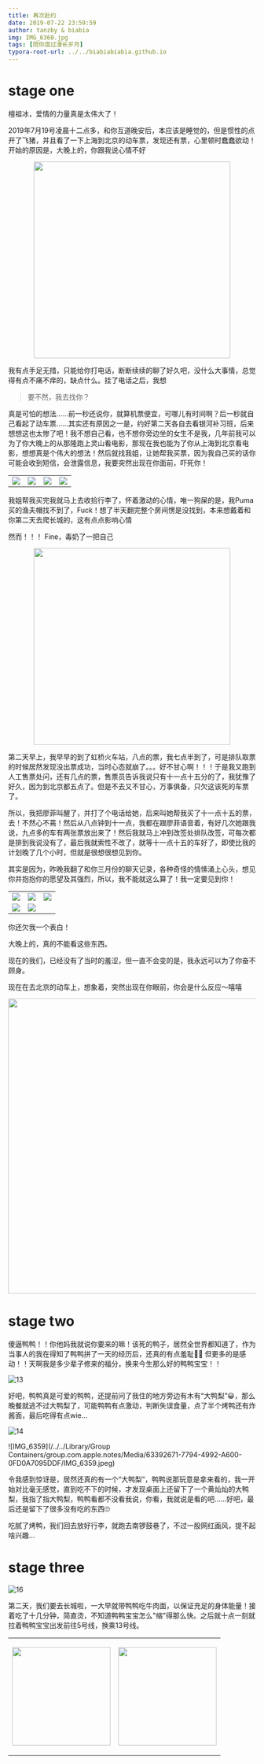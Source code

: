 ```yaml
---
title: 再次赴约
date: 2019-07-22 23:59:59
author: tanzby & biabia
img: IMG_6360.jpg
tags: [陪你度过漫长岁月]
typora-root-url: ../../biabiabiabia.github.io
---
```




<style>



</style>



# stage one



檀祖冰，爱情的力量真是太伟大了！



​        2019年7月19号凌晨十二点多，和你互道晚安后，本应该是睡觉的，但是惯性的点开了飞猪，并且看了一下上海到北京的动车票，发现还有票，心里顿时蠢蠢欲动！开始的原因是，大晚上的，你跟我说心情不好

 <p style="text-align:center"><img src="/assets/img/2019-07-22/1.jpeg" width="400px"></p>



我有点手足无措，只能给你打电话，断断续续的聊了好久吧，没什么大事情，总觉得有点不痛不痒的，缺点什么。挂了电话之后，我想

 

> 要不然，我去找你？

 

真是可怕的想法……前一秒还说你，就算机票便宜，可哪儿有时间啊？后一秒就自己看起了动车票……其实还有原因之一是，约好第二天各自去看银河补习班，后来想想这也太惨了吧！我不想自己看，也不想你旁边坐的女生不是我，几年前我可以为了你大晚上的从那隆跑上灵山看电影，那现在我也能为了你从上海到北京看电影，想想真是个伟大的想法！然后就找我姐，让她帮我买票，因为我自己买的话你可能会收到短信，会泄露信息，我要突然出现在你面前，吓死你！



|                                   |                                   |                                   |                                   |
| --------------------------------- | --------------------------------- | --------------------------------- | --------------------------------- |
| ![](/assets/img/2019-07-22/2.png) | ![](/assets/img/2019-07-22/3.png) | ![](/assets/img/2019-07-22/4.png) | ![](/assets/img/2019-07-22/5.png) |



我姐帮我买完我就马上去收拾行李了，怀着激动的心情，唯一狗屎的是，我Puma买的渔夫帽找不到了，Fuck！想了半天翻完整个房间愣是没找到，本来想戴着和你第二天去爬长城的，这有点点影响心情



然而！！！ Fine，毒奶了一把自己



 <p style="text-align:center"><img src="/assets/img/2019-07-22/6.jpeg" width="400px"></p>



第二天早上，我早早的到了虹桥火车站，八点的票，我七点半到了，可是排队取票的时候居然发现没出票成功，当时心态就崩了。。。好不甘心啊！！！于是我又跑到人工售票处问，还有几点的票，售票员告诉我说只有十一点十五分的了，我犹豫了好久，因为到北京都五点了。但是不去又不甘心，万事俱备，只欠这该死的车票了。



所以，我把廖菲叫醒了，并打了个电话给她，后来叫她帮我买了十一点十五的票，去！不然心不蔫！然后从八点钟到十一点，我都在跟廖菲语音着，有好几次她跟我说，九点多的车有两张票放出来了！然后我就马上冲到改签处排队改签，可每次都是排到我说没有了，最后我就索性不改了，就等十一点十五的车好了，即使比我的计划晚了几个小时，但就是很想很想见到你。



其实是因为，昨晚我翻了和你三月份的聊天记录，各种奇怪的情愫涌上心头，想见你并抱抱你的愿望及其强烈，所以，我不能就这么算了！我一定要见到你！



|                                    |                                    |                                   |
| ---------------------------------- | ---------------------------------- | --------------------------------- |
| ![](/assets/img/2019-07-22/7.png)  | ![](/assets/img/2019-07-22/8.png)  | ![](/assets/img/2019-07-22/9.png) |
| ![](/assets/img/2019-07-22/10.png) | ![](/assets/img/2019-07-22/11.png) |                                   |



你还欠我一个表白！

 

大晚上的，真的不能看这些东西。

  

现在的我们，已经没有了当时的羞涩，但一直不会变的是，我永远可以为了你奋不顾身。

  

现在在去北京的动车上，想象着，突然出现在你眼前，你会是什么反应～嘻嘻

  

 <p style="text-align:center"><img src="/assets/img/2019-07-22/12.jpeg" width="600px"></p>



# stage two



傻逼鸭鸭！！你他妈我就说你要来的嘛！该死的鸭子，居然全世界都知道了，作为当事人的我在得知了鸭鸭拼了一天的经历后，还真的有点羞耻🧐🧐 但更多的是感动！！天啊我是多少辈子修来的福分，换来今生那么好的鸭鸭宝宝！！



![13](/assets/img/2019-07-22/13.jpeg)



好吧，鸭鸭真是可爱的鸭鸭，还提前问了我住的地方旁边有木有“大鸭梨”😀，那么晚餐就逃不过大鸭梨了，可能鸭鸭有点激动，判断失误食量，点了半个烤鸭还有炸酱面，最后吃得有点wie…



 ![14](/assets/img/2019-07-22/14.jpeg)



![IMG_6359](/../../Library/Group Containers/group.com.apple.notes/Media/63392671-7794-4992-A600-0FD0A7095DDF/IMG_6359.jpeg)



令我感到惊讶是，居然还真的有一个“大鸭梨”，鸭鸭说那玩意是拿来看的，我一开始对比毫无感觉，直到吃不下的时候，才发现桌面上还留下了一个黄灿灿的大鸭梨，我指了指大鸭梨，鸭鸭看都不没看我说，你看，我就说是看的吧……好吧，最后还是留下了很多没有吃的东西🙄



吃腻了烤鸭，我们回去放好行李，就跑去南锣鼓巷了，不过一股网红画风，提不起啥兴趣…



# stage three



![16](/assets/img/2019-07-22/16.jpeg)



第二天，我们要去长城啦，一大早就带鸭鸭吃牛肉面，以保证充足的身体能量！接着吃了十几分钟，简直烫，不知道鸭鸭宝宝怎么"缩"得那么快。之后就十点一刻就拉着鸭鸭宝宝出发前往5号线，换乘13号线。



|                                                              |                                                              |
| ------------------------------------------------------------ | ------------------------------------------------------------ |
| <p style="text-align:center"><img src="/assets/img/2019-07-22/17.jpeg" height="200px"></p> | <p style="text-align:center"><img src="/assets/img/2019-07-22/18.jpeg" height="200px"></p> |



















